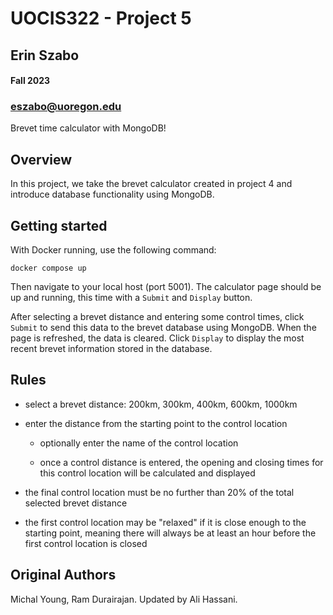 # UOCIS322 - Project 5 #

## Erin Szabo
#### Fall 2023
### eszabo@uoregon.edu

Brevet time calculator with MongoDB!

## Overview

In this project, we take the brevet calculator created in project 4 and introduce database functionality using MongoDB.


## Getting started

With Docker running, use the following command:

```
docker compose up
```

Then navigate to your local host (port 5001). The calculator page should be up and running, this time with a `Submit` and `Display` button.

After selecting a brevet distance and entering some control times, click `Submit` to send this data to the brevet database using MongoDB. When the page is refreshed, the data is cleared. Click `Display` to display the most recent brevet information stored in the database.

## Rules
 - select a brevet distance: 200km, 300km, 400km, 600km, 1000km

 - enter the distance from the starting point to the control location

  	- optionally enter the name of the control location
		
   - once a control distance is entered, the opening and closing times for this control location will be calculated and displayed		
 
 - the final control location must be no further than 20% of the total selected brevet distance

- the first control location may be "relaxed" if it is close enough to the starting point, meaning there will always be at least an hour before the first control location is closed

## Original Authors

Michal Young, Ram Durairajan. Updated by Ali Hassani.
